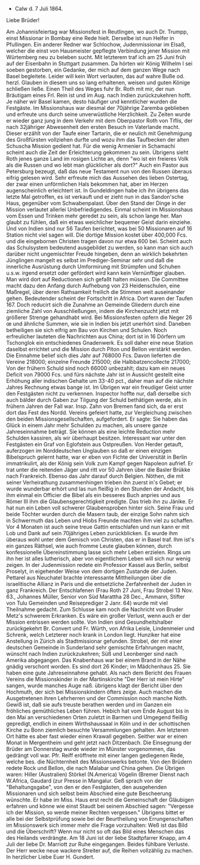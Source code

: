 + Calw d. 7 Juli 1864.

Liebe Brüder!

Am Johannisfeiertag war Missionsfest in Reutlingen, wo auch Dr. Trumpp, einst Missionar in Bombay eine Rede hielt. Derselbe ist nun Helfer in Pfullingen. Ein anderer Redner war Schlochow, Judenmissionar im Elsaß, welcher die einst von Hausmeister gepflegte Verbindung jener Mission mit Würtemberg neu zu beleben sucht. Mit letzterem traf ich am 25 Juni früh auf der Eisenbahn in Stuttgart zusammen. Da hörten wir König Wilhelm I sei soeben gestorben, ein Gedanke, der mich auf dem ganzen Wege nach Basel begleitete. Leider will kein Wort verlauten, das auf wahre Buße od. herzl. Glauben in diesem uns so lang erhaltenen, weisen und guten Könige schließen ließe. Einen Theil des Weges fuhr Br. Roth mit mir, der nun Bräutigam eines Frl. Rein ist und im Aug. nach Indien zurückzukehren hofft. Je näher wir Basel kamen, desto häufiger und kenntlicher wurden die Festgäste. Im Missionshaus war diesmal der 70jährige Zaremba geblieben und erfreute uns durch seine unverwüstliche Herzlichkeit. Zu Zeiten wurde er wieder ganz jung in dem Verkehr mit dem Oberpastor Roth von Tiflis, der nach 32jähriger Abwesenheit den ersten Besuch im Vaterlande macht. Dieser erzählt von der Taufe einer Tartarin, die er neulich mit Genehmigung des Großfürsten vollziehen durfte und wozu ihm das Taufbecken der alten Schuscha Mission gedient hat. Für die wenig Armenier in Schamachi scheint auch die Zeit der Erleichterung gekommen zu sein. Übrigens sieht Roth jenes ganze Land im rosigen Lichte an, denn "wo ist ein freieres Volk als die Russen und wo lebt man glücklicher als dort?" Auch ein Pastor aus Petersburg bezeugt, daß das neue Testament nun von den Russen überaus eifrig gelesen wird. Sehr erfreute mich das Aussehen des lieben Ostertag, der zwar einen unförmlichen Hals bekommen hat, aber im Herzen augenscheinlich erleichtert ist. In Gundeldingen habe ich ihn übrigens das letzte Mal getroffen, es ist verkauft und er zieht nun in das Sandon'sche Haus, gegenüber vom Schwabenpalast. Über den Stand der Dinge in der Mission verlautet allerlei Unbefriedigendes. Einmal scheint im Missionshaus vom Essen und Trinken mehr geredet zu sein, als schon lange her. Man glaubt zu fühlen, daß ein etwas weichlicher bequemer Geist darin einziehe. Und von Indien sind nur 56 Taufen berichtet, was bei 50 Missionaren auf 16 Station nicht viel sagen will. Die dortige Mission kostet über 400,000 Fcs. und die eingebornen Christen tragen davon nur etwa 600 bei. Scheint auch das Schulsystem bedeutend ausgebildet zu werden, so kann man sich auch darüber nicht ungemischter Freude hingeben, denn an wirklich bekehrten Jünglingen mangelt es selbst im Prediger-Seminar sehr und daß die innerliche Ausrüstung durch Umformirung mit Strümpfen und Schuhen u.s.w. irgend ersetzt oder gefördert wird kann kein Vernünftiger glauben. Man wird dort auf Reductionen sich gefaßt halten müssen. Die Committee macht dazu den Anfang durch Aufhebung von 23 Heidenschulen, eine Maßregel, über deren Rathsamkeit freilich die Stimmen weit auseinander gehen. Bedeutender scheint der Fortschritt in Africa. Dort waren der Taufen 167. Doch reducirt sich die Zunahme an Gemeinde Gliedern durch eine ziemliche Zahl von Ausschließungen, indem die Kirchenzucht jetzt mit größerer Strenge gehandhabt wird. Bei Missionsfesten opfern die Neger 26 œ und ähnliche Summen, wie sie in Indien bis jetzt unerhört sind. Daneben betheiligen sie sich eifrig am Bau von Kirchen und Schulen. Noch erfreulicher lauteten die Nachrichten aus China; dort ist in 16 Dörfern um Tschonglok ein entschiedenes Gnadenwerk. Es soll daher eine neue Station daselbst errichtet und die Mission durch Piton und Bellon verstärkt werden. Die Einnahme belief sich dies Jahr auf 768000 Fcs. Davon lieferten die Vereine 218000; einzelne Freunde 215000; die Halbbatzencollecte 217000; Von der frühern Schuld sind noch 66000 unbezahlt; dazu kam ein neues Deficit von 79000 Fcs. und fürs nächste Jahr ist in Aussicht gestellt eine Erhöhung aller indischen Gehalte um 33-40 pct., daher man auf die nächste Jahres Rechnung etwas bange ist. Im Übrigen war ein freudiger Geist unter den Festgästen nicht zu verkennen. Inspector hoffte nur, daß derselbe sich auch bälder durch Gaben zur Tilgung der Schuld bethätigen werde, als in frühern Jahren der Fall war. Insp. Zahn von Bremen fand sich, da er erst dort das Fest des Nordd. Vereins gefeiert hatte, zur Vergleichung zwischen den beiden Missionsgesellschaften, aufgefordert. Er sagte: Sie haben das Glück in einem Jahr mehr Schulden zu machen, als unsere ganze Jahreseinnahme beträgt. Sie können als eine leichte Reduction mehr Schulden kassiren, als wir überhaupt besitzen. Interessant war unter den Festgästen ein Graf von Eglofstein aus Ostpreußen. Von Herder getauft, auferzogen im Norddeutschen Unglauben so daß er einen einzigen Bibelspruch gelernt hatte, war er eben von Fichte der Universität in Berlin immatrikulirt, als der König sein Volk zum Kampf gegen Napoleon aufrief. Er trat unter die reitenden Jäger und ritt vor 50 Jahren über die Basler Brükke nach Frankreich. Ebenso das Jahr darauf durch Belgien. Nöthen, die mit seiner Verheirathung zusammenhingen trieben ihn zuerst in's Gebet; er wurde wunderbar erhört und las nun fleißig in den Stunden der Andacht, bis ihm einmal ein Officier die Bibel als ein besseres Buch anpries und aus Römer III ihm die Glaubensgerechtigkeit predigte. Das trieb ihn zu Jänike. Er hat nun ein Leben voll schwerer Glaubensproben hinter sich. Seine Frau und beide Töchter wurden durch die Masern taub, der einzige Sohn nahm sich in Schwermuth das Leben und Hiobs Freunde machten ihm viel zu schaffen. Vor 4 Monaten ist auch seine treue Gattin entschlafen und nun kann er mit Lob und Dank auf sein 70jähriges Leben zurückblicken. Es wurde ihm überaus wohl unter dem Gemisch von Christen, das er in Basel traf. Ihm ist's ein ganzes Räthsel, wie auch fromme Leute glauben können, durch konfessionelle Übereinstimmung lasse sich mehr Leben erzielen. Rings um ihn her ist alles lutherisch, aber von eigentlichem Leben will sich nur wenig zeigen. 
In der Judenmission redete ein Professor Kassel aus Berlin, selbst Proselyt, in eigehender Weise von dem dortigen Zustande der Juden. Pettarel aus Neuchatel brachte interessante Mittheilungen über die israelitische Allianz in Paris und die entsetzliche Zerfahrenheit der Juden in ganz Frankreich. 
Der Entschlafenen (Frau Roth 27 Juni, Frau Strobel 13 Nov. 63., Johannes Müller, Senior von Süd Marattha 28 Dec., Ammann, Stifter von Tulu Gemeinden und Reiseprediger 2 Janr. 64) wurde mit viel Theilnahme gedacht. Zum Schlusse kam noch die Nachricht von Bruder Metz's schwerem Erkranken. Es wäre ein großer Verlust, wenn auch er der Mission entrissen werden sollte. Von Indien sind Gesundheitshalber zurückgekehrt Br. Convert und Fr. Würth, von Afrika Leisle, Lindenmeier und Schrenk, welch Letzterer noch krank in London liegt. Hunziker hat eine Anstellung in Zürich als Stadtmissionar gefunden. Strobel, der mit einer deutschen Gemeinde in Sunderland sehr gemischte Erfahrungen macht, wünscht nach Indien zurückzukehren; Süß und Leonberger sind nach Amerika abgegangen. Das Knabenhaus war bei einem Brand in der Nähe gnädig verschont worden. Es sind dort 26 Kinder; im Mädchenhaus 25. Sie haben eine gute Jahreseinnahme gehabt. Als nach dem Bericht des Frauen Vereins die Missionskinder in der Martinskirche "Der Herr ist mein Hirte" sangen, wurde manches Auge naß. übrigens klagt der Bericht über den Hochmuth, der sich bei Missionskindern öfters zeige. Auch machen die Ausgetretenen ihren Lehrherren und der Commission noch manche Noth. Gewiß ist, daß sie aufs treuste berathen werden und im Ganzen ein fröhliches gemüthliches Leben führen. Hebich hat vom Ende August bis in den Mai an verschiedenen Orten zuletzt in Barmen und Umgegend fleißig gepredigt, endlich in einem Wirthshaussaal in Köln und in der schottischen Kirche zu Bonn ziemlich besuchte Versammlungen gehalten. Am letzteren Ort hätte es aber fast wieder einen Krawall gegeben. Seither war er einen Monat in Mergentheim und geht jetzt nach Ditzenbach. Die Einsegnung der Brüder am Donnerstag wurde wieder im Münster vorgenommen, das gedrängt voll war. Pfr. Reiff eröffnete mit einer langen gediegenen Rede, welche bes. die Nüchternheit des Missionswerks betonte. Von den Brüdern redete Rock und Bellon, die nach Malabar und China gehen. Die Übrigen waren: Hiller (Australien) Störkel (N.America) Vögelin (Bremer Dienst nach W.Africa, Gaudard (zur Presse in Mangalur. Geß sprach von der "Behaltungsgabe", von den er den Festgästen, den ausgehenden Missionaren und sich selbst beim Abschied eine gute Bescheerung wünschte. Er habe im Miss. Haus erst recht die Gemeinschaft der Gläubigen erfahren und könne wie einst Staudt bei seinem Abschied sagen: "Vergesse ich der Mission, so werde meiner Rechten vergessen." Übrigens bittet er alle bei der Selbstprüfung sowie bei der Beurtheilung von Errungenschaften im Missionswerk sich immer mehr die Frage vorzuhalten: Weß ist das Bild und die Überschrift? Wenn nur nicht so oft das Bild eines Menschen das des Heilands verdrängte. Am 18 Juni ist der liebe Stadtpfarrer Knapp, am 4 Juli der liebe Dr. Marriott zur Ruhe eingegangen. Beides fühlbare Verluste. Der Herr wecke neue wackere Streiter auf, die Reihen vollzählig zu machen. 
In herzlicher Liebe Euer
 H. Gundert.
